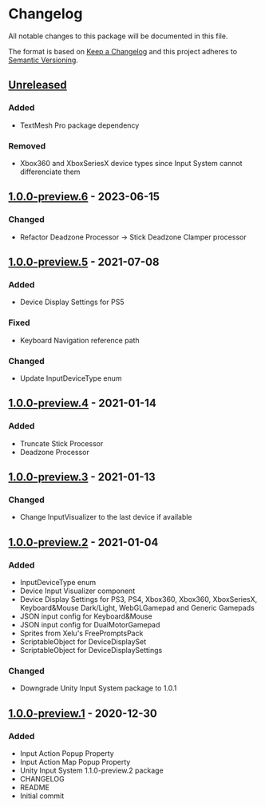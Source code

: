 # Changelog
All notable changes to this package will be documented in this file.

The format is based on [Keep a Changelog](http://keepachangelog.com/en/1.0.0/)
and this project adheres to [Semantic Versioning](http://semver.org/spec/v2.0.0.html).

## [Unreleased]
### Added
- TextMesh Pro package dependency

### Removed
- Xbox360 and XboxSeriesX device types since Input System cannot differenciate them

## [1.0.0-preview.6] - 2023-06-15
### Changed
- Refactor Deadzone Processor -> Stick Deadzone Clamper processor

## [1.0.0-preview.5] - 2021-07-08
### Added
-  Device Display Settings for PS5

### Fixed
- Keyboard Navigation reference path

### Changed
- Update InputDeviceType enum

## [1.0.0-preview.4] - 2021-01-14
### Added
- Truncate Stick Processor
- Deadzone Processor

## [1.0.0-preview.3] - 2021-01-13
### Changed
- Change InputVisualizer to the last device if available

## [1.0.0-preview.2] - 2021-01-04
### Added
- InputDeviceType enum
- Device Input Visualizer component
- Device Display Settings for PS3, PS4, Xbox360, Xbox360, XboxSeriesX, Keyboard&Mouse Dark/Light, WebGLGamepad and Generic Gamepads
- JSON input config for Keyboard&Mouse
- JSON input config for DualMotorGamepad
- Sprites from Xelu's FreePromptsPack
- ScriptableObject for DeviceDisplaySet
- ScriptableObject for DeviceDisplaySettings

### Changed
- Downgrade Unity Input System package to 1.0.1 

## [1.0.0-preview.1] - 2020-12-30
### Added
- Input Action Popup Property
- Input Action Map Popup Property
- Unity Input System 1.1.0-preview.2 package
- CHANGELOG
- README
- Initial commit

[Unreleased]: https://github.com/HyagoOliveira/InputSystem/compare/1.0.0-preview.6...main
[1.0.0-preview.6]: https://github.com/HyagoOliveira/InputSystem/tree/1.0.0-preview.6/
[1.0.0-preview.5]: https://github.com/HyagoOliveira/InputSystem/tree/1.0.0-preview.5/
[1.0.0-preview.4]: https://github.com/HyagoOliveira/InputSystem/tree/1.0.0-preview.4/
[1.0.0-preview.3]: https://github.com/HyagoOliveira/InputSystem/tree/1.0.0-preview.3/
[1.0.0-preview.2]: https://github.com/HyagoOliveira/InputSystem/tree/1.0.0-preview.2/
[1.0.0-preview.1]: https://github.com/HyagoOliveira/InputSystem/tree/1.0.0-preview.1/